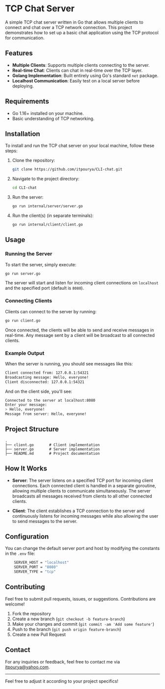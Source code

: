 # TCP Chat Server

A simple TCP chat server written in Go that allows multiple clients to connect and chat over a TCP network connection. This project demonstrates how to set up a basic chat application using the TCP protocol for communication.

## Features
- **Multiple Clients**: Supports multiple clients connecting to the server.
- **Real-time Chat**: Clients can chat in real-time over the TCP layer.
- **Golang Implementation**: Built entirely using Go's standard `net` package.
- **Localhost Communication**: Easily test on a local server before deploying.

## Requirements

- Go 1.16+ installed on your machine.
- Basic understanding of TCP networking.

## Installation

To install and run the TCP chat server on your local machine, follow these steps:

1. Clone the repository:
   ```bash
   git clone https://github.com/itpourya/CLI-chat.git
   ```

2. Navigate to the project directory:
   ```bash
   cd CLI-chat
   ```

3. Run the server:
   ```bash
   go run internal/server/server.go
   ```

4. Run the client(s) (in separate terminals):
   ```bash
   go run internal/client/client.go
   ```

## Usage

### Running the Server

To start the server, simply execute:

```bash
go run server.go
```

The server will start and listen for incoming client connections on `localhost` and the specified port (default is `8080`).

### Connecting Clients

Clients can connect to the server by running:

```bash
go run client.go
```

Once connected, the clients will be able to send and receive messages in real-time. Any message sent by a client will be broadcast to all connected clients.

### Example Output

When the server is running, you should see messages like this:

```bash
Client connected from: 127.0.0.1:54321
Broadcasting message: Hello, everyone!
Client disconnected: 127.0.0.1:54321
```

And on the client side, you'll see:

```bash
Connected to the server at localhost:8080
Enter your message:
> Hello, everyone!
Message from server: Hello, everyone!
```

## Project Structure

```
.
├── client.go       # Client implementation
├── server.go       # Server implementation
├── README.md       # Project documentation
```

## How It Works

- **Server**: The server listens on a specified TCP port for incoming client connections. Each connected client is handled in a separate goroutine, allowing multiple clients to communicate simultaneously. The server broadcasts all messages received from clients to all other connected clients.

- **Client**: The client establishes a TCP connection to the server and continuously listens for incoming messages while also allowing the user to send messages to the server.

## Configuration

You can change the default server port and host by modifying the constants in the `.env` file:

```bash
    SERVER_HOST = "localhost"
    SERVER_PORT = "8080"
    SERVER_TYPE = "tcp"
```

## Contributing

Feel free to submit pull requests, issues, or suggestions. Contributions are welcome!

1. Fork the repository
2. Create a new branch (`git checkout -b feature-branch`)
3. Make your changes and commit (`git commit -am 'Add some feature'`)
4. Push to the branch (`git push origin feature-branch`)
5. Create a new Pull Request

## Contact

For any inquiries or feedback, feel free to contact me via [itpourya@yahoo.com](mailto:itpourya@yahoo.com).

---

Feel free to adjust it according to your project specifics!
